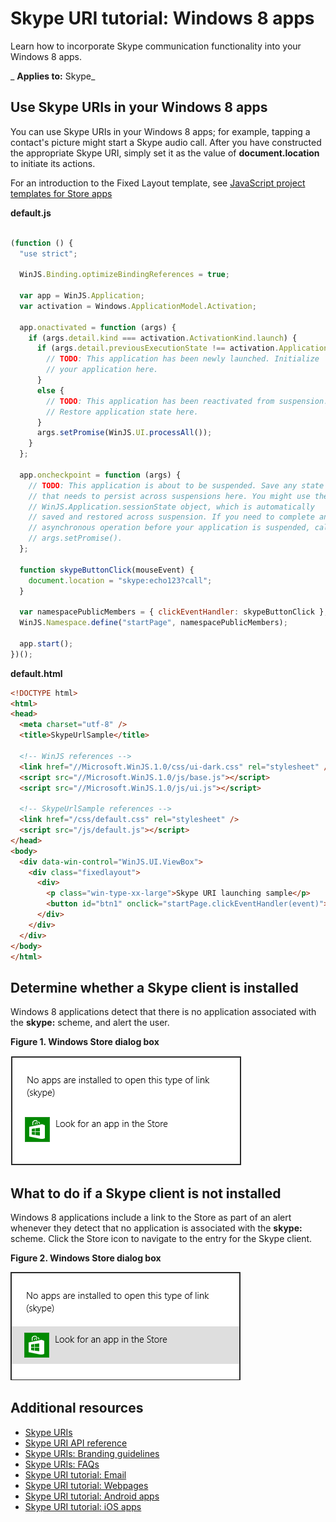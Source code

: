 
# Skype URI tutorial: Windows 8 apps

Learn how to incorporate Skype communication functionality into your Windows 8 apps.


 _ **Applies to:** Skype_

## Use Skype URIs in your Windows 8 apps

You can use Skype URIs in your Windows 8 apps; for example, tapping a contact's picture might start a Skype audio call. After you have constructed the appropriate Skype URI, simply set it as the value of  **document.location** to initiate its actions.

For an introduction to the Fixed Layout template, see [JavaScript project templates for Store apps](http://go.microsoft.com/fwlink/?LinkId=232508)

 **default.js**


```javascript

(function () {
  "use strict";

  WinJS.Binding.optimizeBindingReferences = true;

  var app = WinJS.Application;
  var activation = Windows.ApplicationModel.Activation;

  app.onactivated = function (args) {
    if (args.detail.kind === activation.ActivationKind.launch) {
      if (args.detail.previousExecutionState !== activation.ApplicationExecutionState.terminated) {
        // TODO: This application has been newly launched. Initialize
        // your application here.
      }
      else {
        // TODO: This application has been reactivated from suspension.
        // Restore application state here.
      }
      args.setPromise(WinJS.UI.processAll());
    }
  };

  app.oncheckpoint = function (args) {
    // TODO: This application is about to be suspended. Save any state
    // that needs to persist across suspensions here. You might use the
    // WinJS.Application.sessionState object, which is automatically
    // saved and restored across suspension. If you need to complete an
    // asynchronous operation before your application is suspended, call
    // args.setPromise().
  };

  function skypeButtonClick(mouseEvent) {
    document.location = "skype:echo123?call";
  }

  var namespacePublicMembers = { clickEventHandler: skypeButtonClick };
  WinJS.Namespace.define("startPage", namespacePublicMembers);

  app.start();
})();

```

 **default.html**


```html
<!DOCTYPE html>
<html>
<head>
  <meta charset="utf-8" />
  <title>SkypeUrlSample</title>

  <!-- WinJS references -->
  <link href="//Microsoft.WinJS.1.0/css/ui-dark.css" rel="stylesheet" />
  <script src="//Microsoft.WinJS.1.0/js/base.js"></script>
  <script src="//Microsoft.WinJS.1.0/js/ui.js"></script>

  <!-- SkypeUrlSample references -->
  <link href="/css/default.css" rel="stylesheet" />
  <script src="/js/default.js"></script>
</head>
<body>
  <div data-win-control="WinJS.UI.ViewBox">
    <div class="fixedlayout">
      <div>
        <p class="win-type-xx-large">Skype URI launching sample</p>
        <button id="btn1" onclick="startPage.clickEventHandler(event)">Skype Me</button>
      </div>
    </div>
  </div>
</body>
</html>

```

## Determine whether a Skype client is installed

Windows 8 applications detect that there is no application associated with the  **skype:** scheme, and alert the user.


**Figure 1. Windows Store dialog box**

![Windows 8 notification that no app is installed](images/skypeUri_Win8Store.png)


## What to do if a Skype client is not installed

Windows 8 applications include a link to the Store as part of an alert whenever they detect that no application is associated with the  **skype:** scheme. Click the Store icon to navigate to the entry for the Skype client.


**Figure 2. Windows Store dialog box**

![Windows 8 noticification highlighting store link](images/skypeUri_Win8StoreHighlight.png)


## Additional resources


* [Skype URIs](10f120df-50b8-4942-a8e4-636bbf6d7744.md)
* [Skype URI API reference](aeddfd97-e83b-462b-a27c-2512bd7f5c4d.md)
* [Skype URIs: Branding guidelines](a4e772c7-39b1-45b6-b55f-9c9a166cc51b.md)
* [Skype URIs: FAQs](368672ef-de32-42fa-a743-ed436f9ef638.md)
* [Skype URI tutorial: Email](304c9d0c-486d-4307-8a8d-8d92bd9a6ec1.md)
* [Skype URI tutorial: Webpages](0a73cb5e-b655-449c-add2-e87b14dfd832.md)
* [Skype URI tutorial: Android apps](e7ff59ec-22ec-42ae-98ef-2a370aa212f1.md)
* [Skype URI tutorial: iOS apps](b3e1e690-039f-4112-accb-9481794266d0.md)

